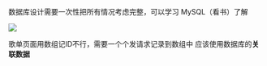数据库设计需要一次性把所有情况考虑完整，可以学习 MySQL（看书）了解

![](https://upload-images.jianshu.io/upload_images/7094266-dbb38182617f9e95.png?imageMogr2/auto-orient/strip%7CimageView2/2/w/1240)

歌单页面用数组记ID不行，需要一个个发请求记录到数组中
应该使用数据库的**关联数据**
